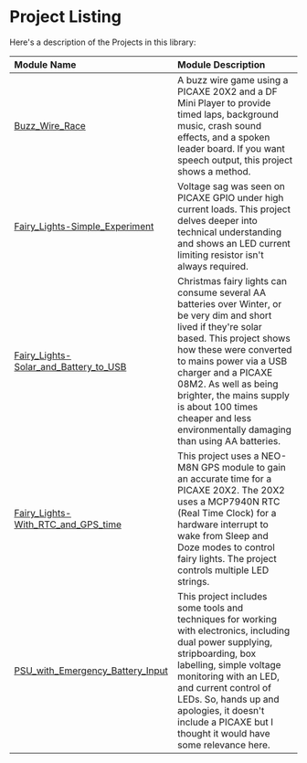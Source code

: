 # Project Listing

Here's a description of the Projects in this library:

Module Name | Module Description
:--- | :--- 
[Buzz_Wire_Race](./Buzz_Wire_Race) | A buzz wire game using a PICAXE 20X2 and a DF Mini Player to provide timed laps, background music, crash sound effects, and a spoken leader board. If you want speech output, this project shows a method.
[Fairy_Lights-Simple_Experiment](./Fairy_Lights-Simple_Experiment)	| Voltage sag was seen on PICAXE GPIO under high current loads. This project delves deeper into technical understanding and shows an LED current limiting resistor isn't always required.
[Fairy_Lights-Solar_and_Battery_to_USB](./Fairy_Lights-Solar_and_Battery_to_USB)	| Christmas fairy lights can consume several AA batteries over Winter, or be very dim and short lived if they're solar based. This project shows how these were converted to mains power via a USB charger and a PICAXE 08M2. As well as being brighter, the mains supply is about 100 times cheaper and less environmentally damaging than using AA batteries.
[Fairy_Lights-With_RTC_and_GPS_time](./Fairy_Lights-With_RTC_and_GPS_time)	| This project uses a NEO-M8N GPS module to gain an accurate time for a PICAXE 20X2. The 20X2 uses a MCP7940N RTC (Real Time Clock) for a hardware interrupt to wake from Sleep and Doze modes to control fairy lights. The project controls multiple LED strings.
[PSU_with_Emergency_Battery_Input](./PSU_with_Emergency_Battery_Input)	| This project includes some tools and techniques for working with electronics, including dual power supplying, stripboarding, box labelling, simple voltage monitoring with an LED, and current control of LEDs. So, hands up and apologies, it doesn't include a PICAXE but I thought it would have some relevance here.
